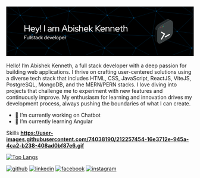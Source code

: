 ![Header](./github-header-image.png)

Hello! I’m Abishek Kenneth, a full stack developer with a deep passion for building web applications. I thrive on crafting user-centered solutions using a diverse tech stack that includes HTML, CSS, JavaScript, ReactJS, ViteJS, PostgreSQL, MongoDB, and the MERN/PERN stacks. I love diving into projects that challenge me to experiment with new features and continuously improve. My enthusiasm for learning and innovation drives my development process, always pushing the boundaries of what I can create.


- 🔭 I’m currently working on Chatbot 
- 🌱 I’m currently learning Angular 


Skills
**https://user-images.githubusercontent.com/74038190/212257454-16e3712e-945a-4ca2-b238-408ad0bf87e6.gif**

[![Top Langs](https://github-readme-stats.vercel.app/api/top-langs/?username=abi1035&show_icons=true&theme=radical)](https://github.com/anuraghazra/github-readme-stats)

[<img src='https://cdn.jsdelivr.net/npm/simple-icons@3.0.1/icons/github.svg' alt='github' height='40'>](https://github.com/https://github.com/abi1035)  [<img src='https://cdn.jsdelivr.net/npm/simple-icons@3.0.1/icons/linkedin.svg' alt='linkedin' height='40'>](https://www.linkedin.com/in/www.linkedin.com/in/abishek-kenneth/)  [<img src='https://cdn.jsdelivr.net/npm/simple-icons@3.0.1/icons/facebook.svg' alt='facebook' height='40'>](https://www.facebook.com/https://www.facebook.com/abishek.kenneth)  [<img src='https://cdn.jsdelivr.net/npm/simple-icons@3.0.1/icons/instagram.svg' alt='instagram' height='40'>](https://www.instagram.com/https://www.instagram.com/abi_ken_14//)  
